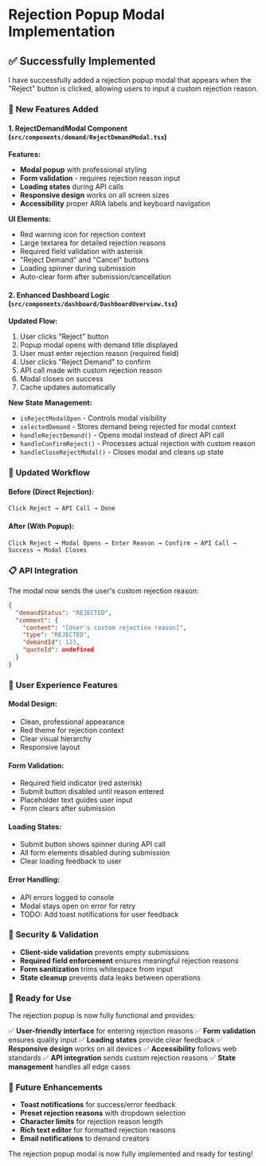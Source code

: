 # Rejection Popup Modal Implementation

## ✅ **Successfully Implemented**

I have successfully added a rejection popup modal that appears when the "Reject" button is clicked, allowing users to input a custom rejection reason.

### 🔧 **New Features Added**

#### 1. **RejectDemandModal Component** (`src/components/demand/RejectDemandModal.tsx`)

**Features:**

- **Modal popup** with professional styling
- **Form validation** - requires rejection reason input
- **Loading states** during API calls
- **Responsive design** works on all screen sizes
- **Accessibility** proper ARIA labels and keyboard navigation

**UI Elements:**

- Red warning icon for rejection context
- Large textarea for detailed rejection reasons
- Required field validation with asterisk
- "Reject Demand" and "Cancel" buttons
- Loading spinner during submission
- Auto-clear form after submission/cancellation

#### 2. **Enhanced Dashboard Logic** (`src/components/dashboard/DashboardOverview.tsx`)

**Updated Flow:**

1. User clicks "Reject" button
2. Popup modal opens with demand title displayed
3. User must enter rejection reason (required field)
4. User clicks "Reject Demand" to confirm
5. API call made with custom rejection reason
6. Modal closes on success
7. Cache updates automatically

**New State Management:**

- `isRejectModalOpen` - Controls modal visibility
- `selectedDemand` - Stores demand being rejected for modal context
- `handleRejectDemand()` - Opens modal instead of direct API call
- `handleConfirmReject()` - Processes actual rejection with custom reason
- `handleCloseRejectModal()` - Closes modal and cleans up state

### 🔄 **Updated Workflow**

#### **Before (Direct Rejection):**

```
Click Reject → API Call → Done
```

#### **After (With Popup):**

```
Click Reject → Modal Opens → Enter Reason → Confirm → API Call → Success → Modal Closes
```

### 📋 **API Integration**

The modal now sends the user's custom rejection reason:

```json
{
  "demandStatus": "REJECTED",
  "comment": {
    "content": "[User's custom rejection reason]",
    "type": "REJECTED",
    "demandId": 123,
    "quoteId": undefined
  }
}
```

### 🎨 **User Experience Features**

#### **Modal Design:**

- Clean, professional appearance
- Red theme for rejection context
- Clear visual hierarchy
- Responsive layout

#### **Form Validation:**

- Required field indicator (red asterisk)
- Submit button disabled until reason entered
- Placeholder text guides user input
- Form clears after submission

#### **Loading States:**

- Submit button shows spinner during API call
- All form elements disabled during submission
- Clear loading feedback to user

#### **Error Handling:**

- API errors logged to console
- Modal stays open on error for retry
- TODO: Add toast notifications for user feedback

### 🔐 **Security & Validation**

- **Client-side validation** prevents empty submissions
- **Required field enforcement** ensures meaningful rejection reasons
- **Form sanitization** trims whitespace from input
- **State cleanup** prevents data leaks between operations

### 🚀 **Ready for Use**

The rejection popup is now fully functional and provides:

✅ **User-friendly interface** for entering rejection reasons
✅ **Form validation** ensures quality input
✅ **Loading states** provide clear feedback
✅ **Responsive design** works on all devices
✅ **Accessibility** follows web standards
✅ **API integration** sends custom rejection reasons
✅ **State management** handles all edge cases

### 🔧 **Future Enhancements**

- **Toast notifications** for success/error feedback
- **Preset rejection reasons** with dropdown selection
- **Character limits** for rejection reason length
- **Rich text editor** for formatted rejection reasons
- **Email notifications** to demand creators

The rejection popup modal is now fully implemented and ready for testing!
